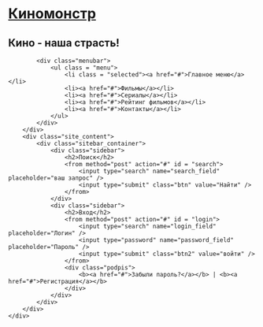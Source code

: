 <!DOCTYPE html>
<html lang="ru">
<head>
	<meta charset="UTF-8">
	<meta name="description" content="моя первая верстка сайта">
	<meta name="keywords" content="верстка,сайт,просто верстка">
	<title>Киномонстр</title>
	<link rel="stylesheet" href="/my-site/css/style.css">
</head>
<body>
	<div class="main">
		<div class="header">
			<div class="logo">
				<div class="logo_text">
					<h1><a href="">Киномонстр</a></h1>
					<h2>Кино - наша страсть!</h2>
				</div>
			</div>
			
			<div class="menubar">
				<ul class = "menu">
					<li class = "selected"><a href="#">Главное меню</a></li>
					<li><a href="#">Фильмы</a></li>
					<li><a href="#">Сериалы</a></li>
					<li><a href="#">Рейтинг фильмов</a></li>
					<li><a href="#">Контакты</a></li>
				</ul>
			</div>
		</div>
		<div class="site_content">
			<div class="sitebar_container">
				<div class="sidebar">
					<h2>Поиск</h2>
					<from method="post" action="#" id = "search">
						<input type="search" name="search_field" placeholder="ваш запрос" />
						<input type="submit" class="btn" value="Найти" />
					</from>
				</div>
				<div class="sidebar">
					<h2>Вход</h2>
					<from method="post" action="#" id = "login">
						<input type="search" name="login_field" placeholder="Логин" />
						<input type="password" name="password_field" placeholder="Пароль" />
						<input type="submit" class="btn2" value="войти" />
					</from>
					<div class="podpis">
						<b><a href="#">Забыли пароль?</a></b> | <b><a href="#">Регистрация</a></b> 
					</div>
				</div>
			</div>
		</div>
	</div>
</body>
</html>
